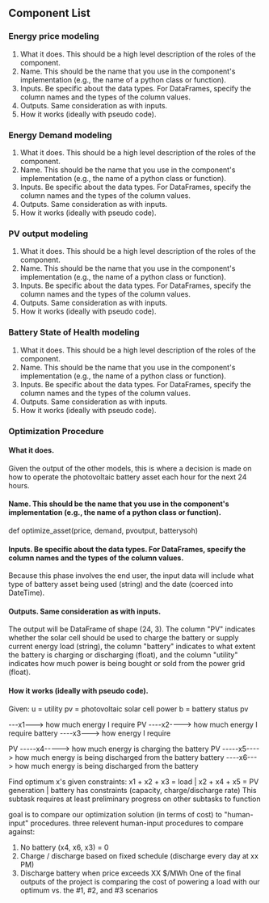 ## Component List

### Energy price modeling
1. What it does. This should be a high level description of the roles of the component.
2. Name. This should be the name that you use in the component's implementation (e.g., the name of a python class or function).
3. Inputs. Be specific about the data types. For DataFrames, specify the column names and the types of the column values.
4. Outputs. Same consideration as with inputs.
5. How it works (ideally with pseudo code).

### Energy Demand modeling
1. What it does. This should be a high level description of the roles of the component.
2. Name. This should be the name that you use in the component's implementation (e.g., the name of a python class or function).
3. Inputs. Be specific about the data types. For DataFrames, specify the column names and the types of the column values.
4. Outputs. Same consideration as with inputs.
5. How it works (ideally with pseudo code).

### PV output modeling
1. What it does. This should be a high level description of the roles of the component.
2. Name. This should be the name that you use in the component's implementation (e.g., the name of a python class or function).
3. Inputs. Be specific about the data types. For DataFrames, specify the column names and the types of the column values.
4. Outputs. Same consideration as with inputs.
5. How it works (ideally with pseudo code).

### Battery State of Health modeling
1. What it does. This should be a high level description of the roles of the component.
2. Name. This should be the name that you use in the component's implementation (e.g., the name of a python class or function).
3. Inputs. Be specific about the data types. For DataFrames, specify the column names and the types of the column values.
4. Outputs. Same consideration as with inputs.
5. How it works (ideally with pseudo code).

### Optimization Procedure
#### What it does. 
Given the output of the other models, this is where a decision is made on how to operate the photovoltaic battery asset each hour for the next 24 hours.

#### Name. This should be the name that you use in the component's implementation (e.g., the name of a python class or function).
def optimize_asset(price, demand, pvoutput, batterysoh)

#### Inputs. Be specific about the data types. For DataFrames, specify the column names and the types of the column values.
Because this phase involves the end user, the input data will include what type of battery asset being used (string) and the date (coerced into DateTime).

#### Outputs. Same consideration as with inputs.
The output will be DataFrame of shape (24, 3). The column "PV" indicates whether the solar cell should be used to charge the battery or supply current energy load (string), the column "battery" indicates to what extent the battery is charging or discharging (float), and the column "utility" indicates how much power is being bought or sold from the power grid (float).

#### How it works (ideally with pseudo code).
Given:
u = utility
pv = photovoltaic solar cell power
b = battery status
pv

---x1---> how much energy I require 
PV ----x2----> how much energy I require
battery ----x3---> how energy I require

PV -----x4-----> how much energy is charging the battery
PV -----x5----> how much energy is being discharged from the battery
battery ----x6---> how much energy is being discharged from the battery


Find optimum x's given constraints: x1 + x2 + x3 = load | x2 + x4 + x5 = PV generation | battery has constraints (capacity, charge/discharge rate)
This subtask requires at least preliminary progress on other subtasks to function

goal is to compare our optimization solution (in terms of cost) to "human-input" procedures. three relevent human-input procedures to compare against:
1. No battery (x4, x6, x3) = 0
2. Charge / discharge based on fixed schedule (discharge every day at xx PM)
3. Discharge battery when price exceeds XX $/MWh
One of the final outputs of the project is comparing the cost of powering a load with our optimum vs. the #1, #2, and #3 scenarios